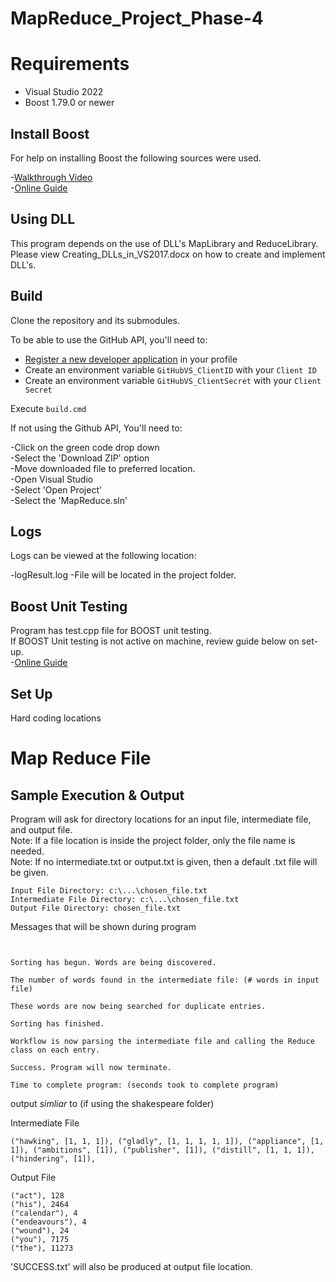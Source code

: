 # MapReduce_Project_Phase-4
# Requirements

  * Visual Studio 2022
  * Boost 1.79.0 or newer

## Install Boost

For help on installing Boost the following sources were used. 

-[Walkthrough Video](https://www.youtube.com/watch?v=5afpq2TkOHc&t=451s)
<br>
-[Online Guide](https://levelup.gitconnected.com/the-definite-guide-on-compiling-and-linking-boost-c-libraries-for-visual-studio-projects-c79464d7282d)

## Using DLL
This program depends on the use of DLL's MapLibrary and ReduceLibrary. Please view Creating_DLLs_in_VS2017.docx on how to create and implement DLL's. 

## Build

Clone the repository and its submodules.

To be able to use the GitHub API, you'll need to:

- [Register a new developer application](https://github.com/settings/developers) in your profile
- Create an environment variable `GitHubVS_ClientID` with your `Client ID`
- Create an environment variable `GitHubVS_ClientSecret` with your `Client Secret`

Execute `build.cmd`

If not using the Github API, You'll need to:

-Click on the green code drop down
<br>
-Select the 'Download ZIP' option
<br>
-Move downloaded file to preferred location.
<br>
-Open Visual Studio
<br>
-Select 'Open Project'
<br>
-Select the 'MapReduce.sln'
<br>

## Logs
Logs can be viewed at the following location:

-logResult.log
-File will be located in the project folder.

## Boost Unit Testing
Program has test.cpp file for BOOST unit testing. 
<br>
If BOOST Unit testing is not active on machine, review guide below on set-up.
<br>
-[Online Guide](https://docs.microsoft.com/en-us/visualstudio/test/how-to-use-boost-test-for-cpp?view=vs-2022)

## Set Up
Hard coding locations
<br>
# Map Reduce File



## Sample Execution & Output

Program will ask for directory locations for an input file, intermediate file, and output file. 
<br>
Note: If a file location is inside the project folder, only the file name is needed. 
<br>
Note: If no intermediate.txt or output.txt is given, then a default .txt file will be given. 

```
Input File Directory: c:\...\chosen_file.txt
Intermediate File Directory: c:\...\chosen_file.txt 
Output File Directory: chosen_file.txt

```

Messages that will be shown during program
```


Sorting has begun. Words are being discovered.

The number of words found in the intermediate file: (# words in input file)

These words are now being searched for duplicate entries.

Sorting has finished.

Workflow is now parsing the intermediate file and calling the Reduce class on each entry.

Success. Program will now terminate.

Time to complete program: (seconds took to complete program)

```

output *simliar* to (if using the shakespeare folder)

Intermediate File
```
("hawking", [1, 1, 1]), ("gladly", [1, 1, 1, 1, 1]), ("appliance", [1, 1]), ("ambitions", [1]), ("publisher", [1]), ("distill", [1, 1, 1]), ("hindering", [1]), 
```

Output File

```
("act"), 128
("his"), 2464
("calendar"), 4
("endeavours"), 4
("wound"), 24
("you"), 7175
("the"), 11273
```
'SUCCESS.txt' will also be produced at output file location.
